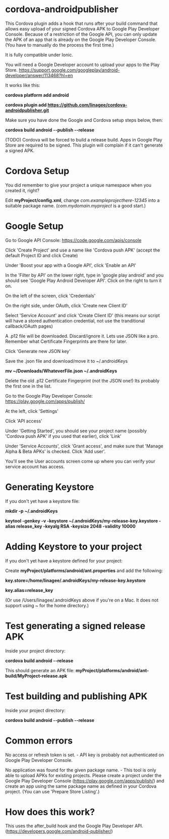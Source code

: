 cordova-androidpublisher
========================

This Cordova plugin adds a hook that runs after your build command that allows easy upload of your signed Cordova APK to Google Play Developer Console. Because of a restriction of the Google API, you can only update the APK of an app that is already on the Google Play Developer Console. (You have to manually do the process the first time.)

It is fully compatible under Ionic.

You will need a Google Developer account to upload your apps to the Play Store. https://support.google.com/googleplay/android-developer/answer/113468?hl=en

It works like this:

**cordova platform add android**

**cordova plugin add https://github.com/linagee/cordova-androidpublisher.git**

Make sure you have done the Google and Cordova setup steps below, then:

**cordova build android --publish --release**

(TODO) Cordova will be forced to build a release build. Apps in Google Play Store are required to be signed. This plugin will complain if it can't generate a signed APK.

Cordova Setup
=============

You did remember to give your project a unique namespace when you created it, right?

Edit **myProject/config.xml**, change _com.exampleprojecthere-12345_ into a suitable package name. (_com.mydomain.myproject_ is a good start.)

Google Setup
============

Go to Google API Console: https://code.google.com/apis/console

Click 'Create Project' and use a name like 'Cordova push APK' (accept the default Project ID and click Create)

Under 'Boost your app with a Google API', click 'Enable an API'

In the 'Filter by API' on the lower right, type in 'google play android' and you should see 'Google Play Android Developer API'. Click on the right to turn it on.

On the left of the screen, click 'Credentials'

On the right side, under OAuth, click 'Create new Client ID'

Select 'Service Account' and click 'Create Client ID' (this means our script will have a stored authentication credential, not use the tranditional callback/OAuth pages)

A .p12 file will be downloaded. Discard/ignore it. Lets use JSON like a pro. Remember what Certificate Fingerprints are there for later.

Click 'Generate new JSON key'

Save the .json file and download/move it to ~/.androidKeys

**mv ~/Downloads/WhateverFile.json ~/.androidKeys**

Delete the old .p12 Certificate Fingerprint (not the JSON one!) Its probably the first one in the list.

Go to the Google Play Developer Console: https://play.google.com/apps/publish/

At the left, click 'Settings'

Click 'API access'

Under 'Getting Started', you should see your project name (possibly 'Cordova push APK' if you used that earlier), click 'Link'

Under 'Service Accounts', click 'Grant access', and make sure that 'Manage Alpha & Beta APKs' is checked. Click 'Add user'.

You'll see the User accounts screen come up where you can verify your service account has access.


Generating Keystore
===================

If you don't yet have a keystore file:

**mkdir -p ~/.androidKeys**

**keytool -genkey -v -keystore ~/.androidKeys/my-release-key.keystore -alias release_key -keyalg RSA -keysize 2048 -validity 10000**

Adding Keystore to your project
===============================

If you don't yet have a keystore defined for your project:

Create **myProject/platforms/android/ant.properties** and add the following:

**key.store=/home/linagee/.androidKeys/my-release-key.keystore**

**key.alias=release_key**

(Or use /Users/linagee/.androidKeys above if you're on a Mac. It does not support using ~ for the home directory.)

Test generating a signed release APK
====================================

Inside your project directory:

**cordova build android --release**

This should generate an APK file: **myProject/platforms/android/ant-build/MyProject-release.apk**

Test building and publishing APK
================================

Inside your project directory:

**cordova build android --publish --release**


Common errors
=============

No access or refresh token is set. - API key is probably not authenticated on Google Play Developer Console.

No application was found for the given package name. - This tool is only able to upload APKs for existing projects. Please create a project under the Google Play Developer Console (https://play.google.com/apps/publish/) and create an app using the same package name as defined in your Cordova project. (You can use 'Prepare Store Listing'.)


How does this work?
===================

This uses the after_build hook and the Google Play Developer API. (https://developers.google.com/android-publisher/)

